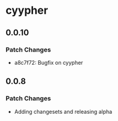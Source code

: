 # cyypher

## 0.0.10

### Patch Changes

- a8c7f72: Bugfix on cyypher

## 0.0.8

### Patch Changes

- Adding changesets and releasing alpha
